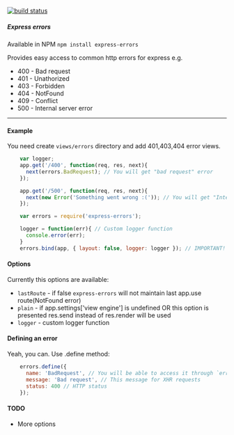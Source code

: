 [![build status](https://secure.travis-ci.org/corpix/express-errors.png)](http://travis-ci.org/corpix/express-errors)
##### Express errors

Available in NPM `npm install express-errors`

Provides easy access to common http errors for express e.g.

  * 400 - Bad request
  * 401 - Unathorized
  * 403 - Forbidden
  * 404 - NotFound
  * 409 - Conflict
  * 500 - Internal server error

---
#### Example
You need create `views/errors` directory and add 401,403,404 error views.

```javascript
    var logger;
    app.get('/400', function(req, res, next){
      next(errors.BadRequest); // You will get "bad request" error
    });

    app.get('/500', function(req, res, next){
      next(new Error('Something went wrong :(')); // You will get "Internal server error" error
    });

    var errors = require('express-errors');

    logger = function(err){ // Custom logger function
      console.error(err);
    }
    errors.bind(app, { layout: false, logger: logger }); // IMPORTANT! Call it after all routes ready
```

#### Options
Currently this options are available:

  * `lastRoute` - if false `express-errors` will not maintain last app.use route(NotFound error)
  * `plain` - if app.settings['view engine'] is undefined OR this option is presented res.send instead of res.render will be used
  * `logger` - custom logger function

#### Defining an error
Yeah, you can. Use .define method:

```javascript
    errors.define({
      name: 'BadRequest', // You will be able to access it through `errors.BadRequest` in future
      message: 'Bad request', // This message for XHR requests
      status: 400 // HTTP status
    });
```

#### TODO

  * More options
